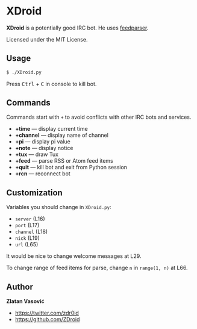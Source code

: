 # XDroid

**XDroid** is a potentially good IRC bot. He uses
[feedparser](http://code.google.com/p/feedparser/).

Licensed under the MIT License.

## Usage

```bash
$ ./XDroid.py
```

Press <kbd>Ctrl</kbd> + <kbd>C</kbd> in console to kill bot.

## Commands

Commands start with `+` to avoid conflicts with other IRC bots and services.

* **+time** — display current time
* **+channel** — display name of channel
* **+pi** — display pi value
* **+note** — display notice
* **+tux** — draw Tux
* **+feed** — parse RSS or Atom feed items
* **+quit** — kill bot and exit from Python session
* **+rcn** — reconnect bot

## Customization

Variables you should change in `XDroid.py`:

* `server` (L16)
* `port` (L17)
* `channel` (L18)
* `nick` (L19)
* `url` (L65)

It would be nice to change welcome messages at L29.

To change range of feed items for parse, change `n` in `range(1, n)` at L66.

## Author

**Zlatan Vasović**

* <https://twitter.com/zdr0id>
* <https://github.com/ZDroid>
